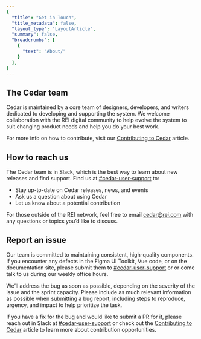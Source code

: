 ```yaml
---
{
  "title": "Get in Touch",
  "title_metadata": false,
  "layout_type": "LayoutArticle",
  "summary": false,
  "breadcrumbs": [
    {
      "text": "About/"
    }
  ],
}
---
```


<cdr-doc-table-of-contents-shell parentSelector='h2' childSelector='h3'>

## The Cedar team

Cedar is maintained by a core team of designers, developers, and writers dedicated to developing and supporting the system. We welcome collaboration with the REI digital community to help evolve the system to suit changing product needs and help you do your best work.
  
For more info on how to contribute, visit our [Contributing to Cedar](../../about/contributing-to-cedar/) article.
  
## How to reach us
  
The Cedar team is in Slack, which is the best way to learn about new releases and find support. Find us at [#cedar-user-support](https://rei.slack.com/messages/CA58YCGN4) to:
  
- Stay up-to-date on Cedar releases, news, and events
- Ask us a question about using Cedar
- Let us know about a potential contribution
  
  
For those outside of the REI network, feel free to email [cedar@rei.com](cedar@rei.com) with any questions or topics you’d like to discuss.
  
## Report an issue
  
Our team is committed to maintaining consistent, high-quality components. If you encounter any defects in the Figma UI Toolkit, Vue code, or on the documentation site, please submit them to [#cedar-user-support](https://rei.slack.com/messages/CA58YCGN4) or or come talk to us during our weekly office hours.
  
We’ll address the bug as soon as possible, depending on the severity of the issue and the sprint capacity. Please include as much relevant information as possible when submitting a bug report, including steps to reproduce, urgency, and impact to help prioritize the task.
  
  
If you have a fix for the bug and would like to submit a PR for it, please reach out in Slack at [#cedar-user-support](https://rei.slack.com/messages/CA58YCGN4) or check out the [Contributing to Cedar](../../about/contributing-to-cedar/) article to learn more about contribution opportunities.
  
</cdr-doc-table-of-contents-shell>
